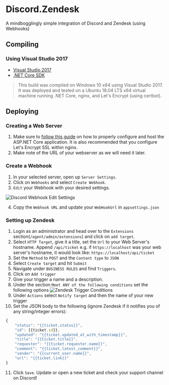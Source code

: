 # Discord.Zendesk
A mindbogglingly simple integration of Discord and Zendesk (using Webhooks)

## Compiling
### Using Visual Studio 2017
* [Visual Studio 2017](https://www.visualstudio.com/vs/)
* [.NET Core SDK](https://www.microsoft.com/net/learn/get-started/windows)

> This build was compiled on Windows 10 x64 using Visual Studio 2017. It was deployed and tested on a Ubuntu 18.04 LTS x64 virtual machine running .NET Core, nginx, and Let's Encrypt (using certbot).

## Deploying
### Creating a Web Server
1. Make sure to [follow this guide](https://docs.microsoft.com/en-us/aspnet/core/host-and-deploy/linux-nginx?tabs=aspnetcore2x&view=aspnetcore-2.1) on how to properly configure and host the ASP.NET Core application. It is also recommended that you configure Let's Encrypt SSL within nginx.
2. Make note of the URL of your webserver as we will need it later.

### Create a Webhook
1. In your selected server, open up `Server Settings`.
2. Click on `Webhooks` and select `Create Webhook`.
3. `Edit` your Webhook with your desired settings.

![Discord Webhook Edit Settings](http://screenshots.initialservers.com/jrainier/0c6cc448223d4db39ba96553c098cc619605.png)

4. Copy the `Webhook URL` and update your `WebHookUrl` in `appsettings.json`

### Setting up Zendesk
1. Login as an administrator and head over to the `Extensions` section(`/agent/admin/extensions`) and click on `add target`.
2. Select `HTTP Target`, give it a title, set the `Url` to your Web Server's hostname. Append `/api/ticket` e.g. if `https://localhost` was your web server's hostname, it would look like: `https://localhost/api/ticket`
3. Set the `Method` to `POST` and the `Content type` to `JSON`
4. Select `Create target` and hit `Submit`
5. Navigate under `BUSINESS RULES` and find `Triggers`.
6. Click on `Add trigger`
7. Give your trigger a name and a description.
8. Under the section `Meet ANY of the following conditions` set the following options ![Zendesk Trigger Conditions](http://screenshots.initialservers.com/jrainier/4c05f66e8b729ea61baa72fcbcc6c23dd5ed.png)
9. Under `Actions` select `Notify target` and then the name of your new trigger
10. Set the JSON body to the following (ignore Zendesk if it notifies you of any string/integer errors):
```javascript
{
	"status": "{{ticket.status}}",
	"id": {{ticket.id}},
	"updated": "{{ticket.updated_at_with_timestamp}}",
	"title": "{{ticket.title}}",
	"requester": "{{ticket.requester.name}}",
	"comment": "{{ticket.latest_comment}}",
	"sender": "{{current_user.name}}",
	"url": "{{ticket.link}}"
}
```
11. Click `Save`. Update or open a new ticket and check your support channel on Discord!
